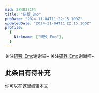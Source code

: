 ```yaml
---
mid: 384037194
title: "研殁_Emo"
pubDate: "2024-11-04T11:22:15.100Z"
updatedDate: "2024-11-04T11:22:15.100Z"
profile:
  {
    Nickname: ["研殁_Emo"],
  }
---
```


关注[研殁_Emo](https://space.bilibili.com/384037194)谢谢喵~ 关注[研殁_Emo](https://space.bilibili.com/384037194)谢谢喵~

## 此条目有待补充
你可以在[这里](https://github.com/Yuhanawa/VTuber.ICU-Content/edit/master/v/研殁_Emo/index.md)编辑本文
